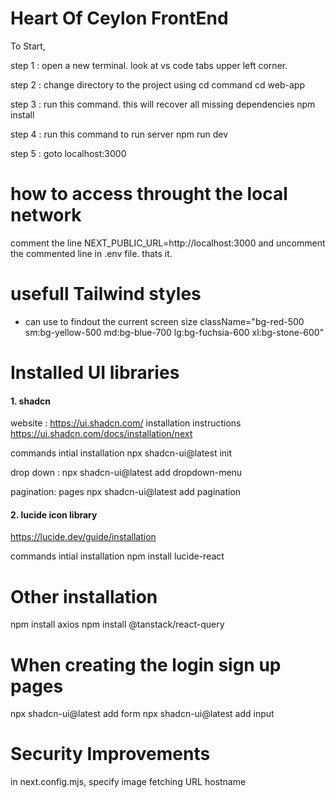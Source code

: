 # Heart Of Ceylon FrontEnd

To Start, 

step 1 : open a new terminal. look at vs code tabs upper left corner. 

step 2 : change directory to the project using cd command
cd web-app

step 3 : run this command. this will recover all missing dependencies 
npm install

step 4 : run this command to run server
npm run dev

step 5 : goto localhost:3000

# how to access throught the local network

comment the line NEXT_PUBLIC_URL=http://localhost:3000 and uncomment the commented line in .env file. thats it.


# usefull Tailwind styles

- can use to findout the current screen size
className="bg-red-500 sm:bg-yellow-500 md:bg-blue-700 lg:bg-fuchsia-600 xl:bg-stone-600"


# Installed UI libraries 

#### 1. shadcn
website : https://ui.shadcn.com/
installation instructions
https://ui.shadcn.com/docs/installation/next

commands intial installation
npx shadcn-ui@latest init

drop down :
npx shadcn-ui@latest add dropdown-menu

pagination: pages
npx shadcn-ui@latest add pagination



#### 2. lucide icon library 

https://lucide.dev/guide/installation

commands intial installation
npm install lucide-react


# Other installation 

npm install axios
npm install @tanstack/react-query

# When creating the login sign up pages
npx shadcn-ui@latest add form
npx shadcn-ui@latest add input



# Security Improvements

in next.config.mjs, specify image fetching URL hostname


